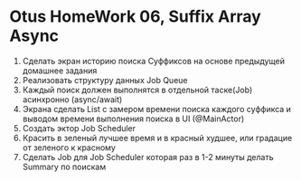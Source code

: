 # Otus HomeWork 06, Suffix Array Async
1. Сделать экран историю поиска Суффиксов на основе предыдущей домашнее задания
2. Реализовать структуру данных Job Queue
3. Каждый поиск должен выполнятся в отдельной таске(Job) асинхронно (async/await)
4. Экрана сделать List с замером времени поиска каждого суффикса и выводом времени выполнения поиска в UI (@MainActor)
5. Создать эктор Job Scheduler
6. Красить в зеленый лучшее время и в красный худшее, или градацие от зеленого к красному
7. Сделать Job для Job Scheduler которая раз в 1-2 минуты делать Summary по поискам
